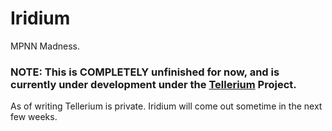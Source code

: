 # Iridium
MPNN Madness.


### NOTE: This is COMPLETELY unfinished for now, and is currently under development under the [Tellerium](https://github.com/x-sqrd/Tellerium/) Project.

As of writing Tellerium is private. Iridium will come out sometime in the next few weeks.

